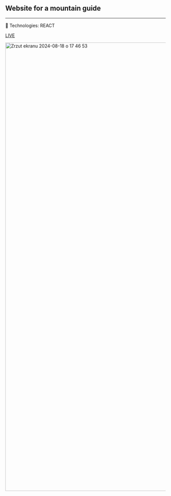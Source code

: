 
<h2>Website for a mountain guide </h2>

-------

🔶 Technologies: REACT 


[LIVE](https://martynakiljan.github.io/your-mountain-guide-website/)

 <img width="1406" alt="Zrzut ekranu 2024-08-18 o 17 46 53" src="https://github.com/user-attachments/assets/c11ec997-22da-4517-b53a-44808df9cc12">
